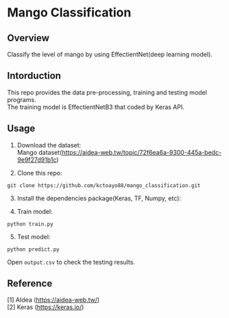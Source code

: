 # Mango Classification


## Overview

Classify the level of mango by using EffectientNet(deep learning model).


## Intorduction

This repo provides the data pre-processing, training and testing model programs.  
The training model is EffectientNetB3 that coded by Keras API.  


## Usage

1. Download the dataset:  
Mango dataset(https://aidea-web.tw/topic/72f6ea6a-9300-445a-bedc-9e9f27d91b1c)  

2. Clone this repo:  
```
git clone https://github.com/kctoayo88/mango_classification.git
```  
  
3. Install the dependencies package(Keras, TF, Numpy, etc):  
  
4. Train model:  
```
python train.py
```  
  
5. Test model:  
```
python predict.py
```  
Open `output.csv` to check the testing results.  
  
  
## Reference

[1] AIdea (https://aidea-web.tw/)  
[2] Keras (https://keras.io/)  